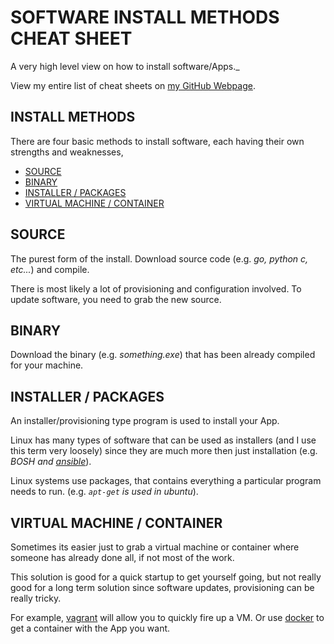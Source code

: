 # SOFTWARE INSTALL METHODS CHEAT SHEET

A very high level view on how to install software/Apps._

View my entire list of cheat sheets on
[my GitHub Webpage](https://jeffdecola.github.io/my-cheat-sheets/).

## INSTALL METHODS

There are four basic methods to install software, each having
their own strengths and weaknesses,

* [SOURCE](https://github.com/JeffDeCola/my-cheat-sheets/tree/master/software/development/development-environments/software-install-methods-cheat-sheet#source)
* [BINARY](https://github.com/JeffDeCola/my-cheat-sheets/tree/master/software/development/development-environments/software-install-methods-cheat-sheet#binary)
* [INSTALLER / PACKAGES](https://github.com/JeffDeCola/my-cheat-sheets/tree/master/software/development/development-environments/software-install-methods-cheat-sheet#installer--packages)
* [VIRTUAL MACHINE / CONTAINER](https://github.com/JeffDeCola/my-cheat-sheets/tree/master/software/development/development-environments/software-install-methods-cheat-sheet#virtual-machines--containers)

## SOURCE

The purest form of the install. Download source code
(e.g. _go, python c, etc..._) and compile.

There is most likely a lot of provisioning and configuration involved.
To update software, you need to grab the new source.

## BINARY

Download the binary (e.g. _something.exe_) that has been already
compiled for your machine.

## INSTALLER / PACKAGES

An installer/provisioning type program is
used to install your App.

Linux has many types of software that can be used
as installers (and I use this term very loosely)
since they are much more then just installation (e.g. _BOSH and
[ansible](https://github.com/JeffDeCola/my-cheat-sheets/tree/master/software/operations-tools/configuration-management/ansible-cheat-sheet)_).

Linux systems use packages, that contains everything a particular
program needs to run. (e.g. _`apt-get` is used in ubuntu_).

## VIRTUAL MACHINE / CONTAINER

Sometimes its easier just to grab a virtual machine or container
where someone has already done all, if not most of the work.

This solution is good for a quick startup to get yourself going, but
not really good for a long term solution since software updates,
provisioning can be really tricky.

For example, [vagrant](https://github.com/JeffDeCola/my-cheat-sheets/tree/master/software/development/development-environments/vagrant-cheat-sheet)
will allow you to quickly fire up a VM.
Or use [docker](https://github.com/JeffDeCola/my-cheat-sheets/tree/master/software/operations-tools/orchestration/builds-deployment-containers/docker-cheat-sheet)
to get a container with the App you want.
